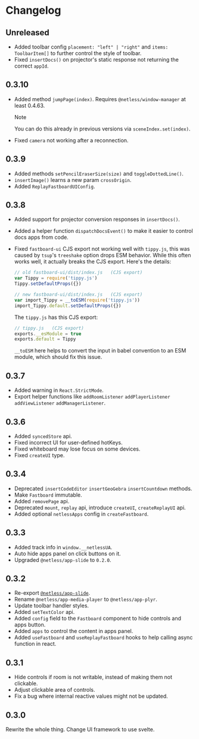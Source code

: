 # Changelog

## Unreleased

- Added toolbar config `placement: "left" | "right"` and `items: ToolbarItem[]` to further control the style of toolbar.
- Fixed `insertDocs()` on projector's static response not returning the correct `appId`.

## 0.3.10

- Added method `jumpPage(index)`. Requires `@netless/window-manager` at least 0.4.63.

  > [!NOTE]
  > You can do this already in previous versions via `sceneIndex.set(index)`.

- Fixed `camera` not working after a reconnection.

## 0.3.9

- Added methods `setPencilEraserSize(size)` and `toggleDottedLine()`.
- `insertImage()` learns a new param `crossOrigin`.
- Added `ReplayFastboardUIConfig`.

## 0.3.8

- Added support for projector conversion responses in `insertDocs()`.

- Added a helper function `dispatchDocsEvent()` to make it easier to control docs apps from code.

- Fixed `fastboard-ui` CJS export not working well with `tippy.js`, this was caused by `tsup`'s `treeshake` option drops ESM behavior. While this often works well, it actually breaks the CJS export. Here's the details:

  ```js
  // old fastboard-ui/dist/index.js   (CJS export)
  var Tippy = require('tippy.js')
  Tippy.setDefaultProps({})
  ```

  ```js
  // new fastboard-ui/dist/index.js   (CJS export)
  var import_Tippy = __toESM(require('tippy.js'))
  import_Tippy.default.setDefaultProps({})
  ```

  The `tippy.js` has this CJS export:

  ```js
  // tippy.js   (CJS export)
  exports.__esModule = true
  exports.default = Tippy
  ```

  `__toESM` here helps to convert the input in babel convention to an ESM module, which should fix this issue.

## 0.3.7

- Added warning in `React.StrictMode`.
- Export helper functions like `addRoomListener` `addPlayerListener` `addViewListener` `addManagerListener`.

## 0.3.6

- Added `syncedStore` api.
- Fixed incorrect UI for user-defined hotKeys.
- Fixed whiteboard may lose focus on some devices.
- Fixed `createUI` type.

## 0.3.4

- Deprecated `insertCodeEditor` `insertGeoGebra` `insertCountdown` methods.
- Make `Fastboard` immutable.
- Added `removePage` api.
- Deprecated `mount`, `replay` api, introduce `createUI`, `createReplayUI` api.
- Added optional `netlessApps` config in `createFastboard`.

## 0.3.3

- Added track info in `window.__netlessUA`.
- Auto hide apps panel on click buttons on it.
- Upgraded `@netless/app-slide` to `0.2.0`.

## 0.3.2

- Re-export [`@netless/app-slide`](https://github.com/netless-io/netless-app/tree/master/packages/app-slide).
- Rename `@netless/app-media-player` to `@netless/app-plyr`.
- Update toolbar handler styles.
- Added `setTextColor` api.
- Added `config` field to the `Fastboard` component to hide controls and apps button.
- Added `apps` to control the content in apps panel.
- Added `useFastboard` and `useReplayFastboard` hooks to help calling async function in react.

## 0.3.1

- Hide controls if room is not writable, instead of making them not clickable.
- Adjust clickable area of controls.
- Fix a bug where internal reactive values might not be updated.

## 0.3.0

Rewrite the whole thing. Change UI framework to use svelte.
